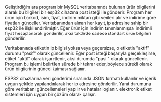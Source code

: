 Geliştirdiğim ara program bir MySQL veritabanında bulunan ürün bilgilerini alarak bu bilgileri bir esp32 cihazına post isteği ile gönderir. Program her ürün için barkod, isim, fiyat, indirim miktarı gibi verileri alır ve indirime göre fiyatları günceller. Veritabanından alınan her kayıt, ip adresine sahip bir esp32 ile ilişkilendirilmiştir. Eğer ürün için indirim tanımlanmışsa, indirimli fiyat hesaplanarak gönderilir, aksi takdirde sadece standart ürün bilgileri gönderilir.

Veritabanında etiketin ip bilgisi yoksa veya geçersizse, o etiketin "aktif" durumu "pasif" olarak güncellenir. Eğer post isteği başarıyla gerçekleşirse, etiket "aktif" olarak işaretlenir, aksi durumda "pasif" olarak güncellenir. Program bu işlemi belirtilen sürede bir tekrar eder, böylece sürekli olarak ürün bilgilerinin güncel kalması sağlanır.

ESP32 cihazlarına veri gönderimi sırasında JSON formatı kullanılır ve içerik uygun şekilde yapılandırılarak her ip adresine gönderilir. Yanıt durumuna göre veritabanı güncellemeleri yapılır ve hatalar loglanır. elektronik etiket sistemleri için uygun bir çözüm olarak çalışır.
